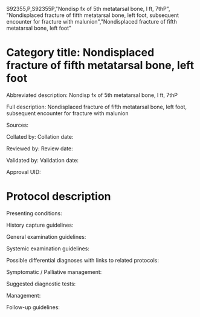 S92355,P,S92355P,"Nondisp fx of 5th metatarsal bone, l ft, 7thP", "Nondisplaced fracture of fifth metatarsal bone, left foot, subsequent encounter for fracture with malunion","Nondisplaced fracture of fifth metatarsal bone, left foot"
# Category title: Nondisplaced fracture of fifth metatarsal bone, left foot

Abbreviated description: Nondisp fx of 5th metatarsal bone, l ft, 7thP

Full description: Nondisplaced fracture of fifth metatarsal bone, left foot, subsequent encounter for fracture with malunion

Sources:

Collated by:
Collation date:

Reviewed by:
Review date:

Validated by:
Validation date:

Approval UID:

# Protocol description

Presenting conditions:

History capture guidelines:

General examination guidelines:

Systemic examination guidelines:

Possible differential diagnoses with links to related protocols:

Symptomatic / Palliative management:

Suggested diagnostic tests:

Management:

Follow-up guidelines:
